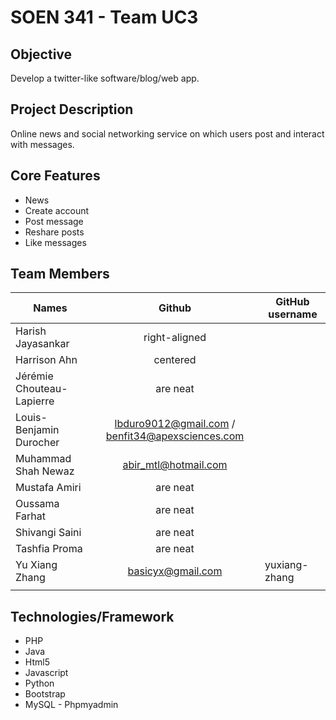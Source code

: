 

# SOEN 341 - Team UC3

## Objective

Develop a twitter-like software/blog/web app.

## Project Description

Online news and social networking service on which users post and interact with messages.

## Core Features

* News
* Create account
* Post message
* Reshare posts
* Like messages

## Team Members

| Names                     | Github                                           | GitHub username |
| -------------             | :-------------:                                  | --------        |
| Harish Jayasankar         | right-aligned                                    |                 |
| Harrison Ahn              | centered                                         |                 |
| Jérémie Chouteau-Lapierre | are neat                                         |                 |
| Louis-Benjamin Durocher   | lbduro9012@gmail.com / benfit34@apexsciences.com |                 |
| Muhammad Shah Newaz       | abir_mtl@hotmail.com                             |                 |
| Mustafa Amiri             | are neat                                         |                 |
| Oussama Farhat            | are neat                                         |                 |
| Shivangi Saini            | are neat                                         |                 |
| Tashfia Proma             | are neat                                         |                 |
| Yu Xiang Zhang            | basicyx@gmail.com                                | yuxiang-zhang   |
|                           |                                                  |                 |


## Technologies/Framework

* PHP
* Java
* Html5
* Javascript
* Python
* Bootstrap
* MySQL - Phpmyadmin
